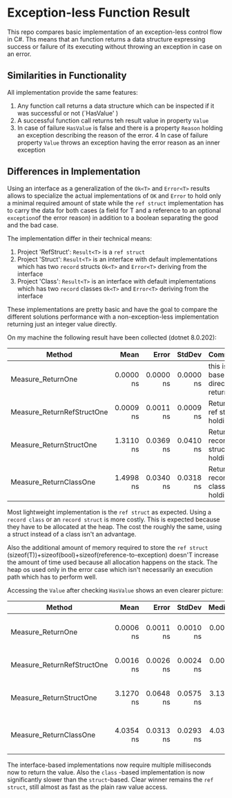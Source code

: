 # Exception-less Function Result

This repo compares basic implementation of an exception-less control flow in C#.
Ths means that an function returns a data structure expressing success or failure of its executing without throwing an exception in case on an error.

## Similarities in Functionality

All implementation provide the same features:

1. Any function call returns a data structure which can be inspected if it was successful or not (`HasValue' )
2. A successful function call returns teh result value in property `Value`
3. In case of failure `HasValue` is false and there is a property `Reason` holding an exception describing the reason of the error.
4 In case of failure property `Value` throws an exception having the error reason as an inner exception

## Differences in Implementation

Using an interface as a generalization of the `Ok<T>` and `Error<T>` results allows to specialize the actual implementations of `OK` and `Error` to hold only a minimal required amount of state while the `ref struct` implementation has to carry the data for both cases (a field for T and a reference to an optional `exception`of the error reason) in addition to a boolean separating the good and the bad case.

The implementation differ in their technical means:

1. Project 'RefStruct': `Result<T>` is a `ref struct`
2. Project 'Struct': `Result<T>` is an interface with default implementations which has two `record` structs  `Ok<T>` and `Error<T>` deriving from the interface
3. Project 'Class': `Result<T>` is an interface with default implementations which has two `record` classes  `Ok<T>` and `Error<T>` deriving from the interface

These implementations are pretty basic and have the goal to compare the different solutions performance with a non-exception-less implementation returning just an integer value directly.  

On my machine the following result have been collected (dotnet 8.0.202):

| Method                     | Mean      | Error     | StdDev    | Comment |
|--------------------------- |----------:|----------:|----------:|-|
| Measure_ReturnOne          | 0.0000 ns | 0.0000 ns | 0.0000 ns |this is the base line: directly return 1|
| Measure_ReturnRefStructOne | 0.0009 ns | 0.0011 ns | 0.0009 ns |Returns ref struct holding 1|
| Measure_ReturnStructOne    | 1.3110 ns | 0.0369 ns | 0.0410 ns |Returns a record struct holding 1|
| Measure_ReturnClassOne     | 1.4998 ns | 0.0340 ns | 0.0318 ns |Returns a record class holding 1|

Most lightweight implementation is the `ref struct` as expected.
Using a `record class` or an `record struct` is more costly.
This is expected because they have to be allocated at the heap.
The cost the roughly the same, using a struct instead of a class isn't an advantage.

Also the additional amount of memory required to store the `ref struct` (sizeof(T))+sizeof(bool)+sizeof(reference-to-exception) doesn'T increase the amount of time used because all allocation happens on the stack.
The heap os used only in the error case which isn't necessarily an execution path which has to perform well.

Accessing the `Value` after checking `HasValue` shows an even clearer picture:

| Method                     | Mean      | Error     | StdDev    | Median    | Comment |
|--------------------------- |----------:|----------:|----------:|----------:|-|
| Measure_ReturnOne          | 0.0006 ns | 0.0011 ns | 0.0010 ns | 0.0000 ns |this is the base line: directly return 1|
| Measure_ReturnRefStructOne | 0.0016 ns | 0.0026 ns | 0.0024 ns | 0.0000 ns |Returns ref struct holding 1|
| Measure_ReturnStructOne    | 3.1270 ns | 0.0648 ns | 0.0575 ns | 3.1376 ns |Returns a record struct holding 1|
| Measure_ReturnClassOne     | 4.0354 ns | 0.0313 ns | 0.0293 ns | 4.0369 ns |Returns a record class holding 1|

The interface-based implementations now require multiple milliseconds now to return the value.
Also the `class` -based implementation is now significantly slower than the `struct`-based.
Clear winner remains the `ref struct`, still almost as fast as the plain raw value access.
